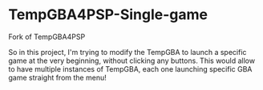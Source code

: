 # TempGBA4PSP-Single-game

Fork of TempGBA4PSP

So in this project, I'm trying to modify the TempGBA to launch a specific game at the very beginning, without clicking any buttons.
This would allow to have multiple instances of TempGBA, each one launching specific GBA game straight from the menu!
